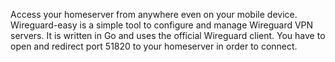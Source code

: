 Access your homeserver from anywhere even on your mobile device. Wireguard-easy is a simple tool to configure and manage Wireguard VPN servers. It is written in Go and uses the official Wireguard client. You have to open and redirect port 51820 to your homeserver in order to connect.
